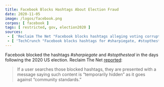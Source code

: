 ```yaml
---
title: Facebook Blocks Hashtags About Election Fraud
date: 2020-11-05
image: /logos/facebook.png
corpos: [ facebook ]
tags: [ restricted, gov, election2020 ]
sources:
 - [ 'Reclaim The Net "Facebook blocks hashtags alleging voting corruption" by Cindy Harper (6 Nov 2020)', 'archive.is/rarkw' ]
 - [ 'TechCrunch "Facebook blocks hashtags for #sharpiegate, #stopthesteal election conspiracies" by Sarah Perez, Taylor Hatmaker (5 Nov 2020)', 'archive.is/rarkw' ]
---
```


Facebook blocked the hashtags _#sharpiegate_ and _#stopthesteal_ in the days
following the 2020 US election. Reclaim The Net
[reported](https://reclaimthenet.org/facebook-blocks-hashtags-alleging-voting-corruption/):

> If a user searches those blocked hashtags, they are presented with a message
> saying such content is “temporarily hidden” as it goes against “community
> standards.”
